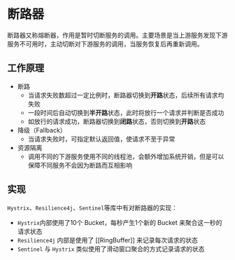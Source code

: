 # 断路器

断路器又称熔断器，作用是暂时切断服务的调用。主要场景是当上游服务发现下游服务不可用时，主动切断对下游服务的调用，当服务恢复后再重新调用。

## 工作原理

- 断路
    - 当请求失败数超过一定比例时，断路器切换到**开路**状态，后续所有请求均失败
    - 一段时间后自动切换到**半开路**状态，此时将放行一个请求并判断是否成功
    - 如放行的请求成功，断路器切换到**闭路**状态，否则切换到**开路**状态
- 降级（Fallback）
    - 当请求失败时，可指定默认返回值，使请求不至于异常
- 资源隔离
    - 调用不同的下游服务使用不同的线程池，会额外增加系统开销，但是可以保障不同服务不会因为断路而互相影响

## 实现

`Hystrix`、`Resilience4j`、`Sentinel`等库中有对断路器的实现：

- `Hystrix`内部使用了10个 Bucket，每秒产生1个新的 Bucket 来聚合这一秒的请求状态
- `Resilience4j` 内部是使用了 [[RingBuffer]] 来记录每次请求的状态
- `Sentinel` 与 `Hystrix` 类似使用了滑动窗口聚合的方式记录请求的状态